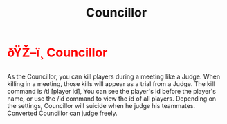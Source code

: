 ﻿---
lang: en-US
title: Councillor
prev: Chronomancer
next: CursedWolf
---
# <font color=red>ðŸŽ–ï¸ <b>Councillor</b></font> <Badge text="Killing" type="tip" vertical="middle"/>

As the Councillor, you can kill players during a meeting like a Judge. When killing in a meeting, those kills will appear as a trial from a Judge. The kill command is /tl [player id], You can see the player's id before the player's name, or use the /id command to view the id of all players. Depending on the settings, Councillor will suicide when he judge his teammates. Converted Councillor can judge freely.